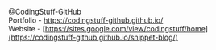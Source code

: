@CodingStuff-GitHub  
Portfolio - https://codingstuff-github.github.io/  
Website - [https://sites.google.com/view/codingstuff/home](https://codingstuff-github.github.io/snippet-blog/)
